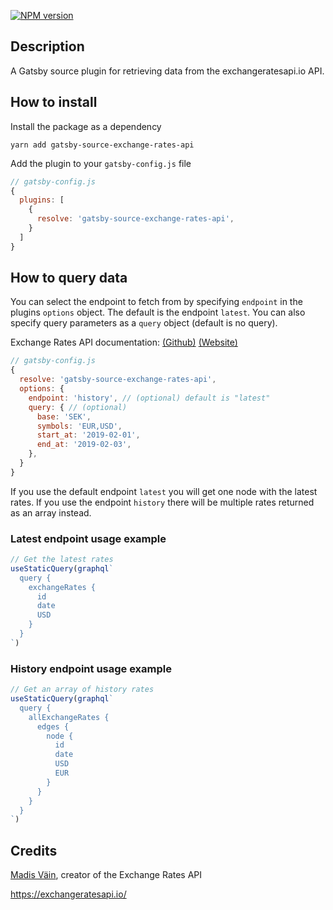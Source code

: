 [![NPM version](https://img.shields.io/npm/v/gatsby-source-exchange-rates-api.svg)](https://www.npmjs.com/package/gatsby-source-exchange-rates-api)

## Description
A Gatsby source plugin for retrieving data from the exchangeratesapi.io API.

## How to install
Install the package as a dependency

`yarn add gatsby-source-exchange-rates-api`

Add the plugin to your `gatsby-config.js` file
```javascript
// gatsby-config.js
{
  plugins: [
    {
      resolve: 'gatsby-source-exchange-rates-api',
    }
  ]
}
```

## How to query data
You can select the endpoint to fetch from by specifying `endpoint` in the plugins `options` object. The default is the endpoint `latest`. You can also specify query parameters as a `query` object (default is no query).

Exchange Rates API documentation: [(Github)](https://github.com/exchangeratesapi/exchangeratesapi) [(Website)](https://exchangeratesapi.io/)

```javascript
// gatsby-config.js
{
  resolve: 'gatsby-source-exchange-rates-api',
  options: {
    endpoint: 'history', // (optional) default is "latest"
    query: { // (optional)
      base: 'SEK',
      symbols: 'EUR,USD',
      start_at: '2019-02-01',
      end_at: '2019-02-03',
    },
  }
}
```

If you use the default endpoint `latest` you will get one node with the latest rates. If you use the endpoint `history` there will be multiple rates returned as an array instead.

### Latest endpoint usage example
```javascript
// Get the latest rates
useStaticQuery(graphql`
  query {
    exchangeRates {
      id
      date
      USD
    }
  }
`)
```

### History endpoint usage example
```javascript
// Get an array of history rates
useStaticQuery(graphql`
  query {
    allExchangeRates {
      edges {
        node {
          id
          date
          USD
          EUR
        }
      }
    }
  }
`)
```

## Credits
[Madis Väin](https://github.com/madisvain), creator of the Exchange Rates API

https://exchangeratesapi.io/
